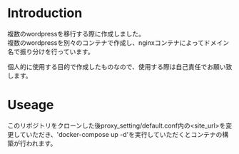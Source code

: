 # Introduction
複数のwordpressを移行する際に作成しました。  
複数のwordpressを別々のコンテナで作成し、nginxコンテナによってドメイン名で振り分けを行っています。

個人的に使用する目的で作成したものなので、使用する際は自己責任でお願い致します。

# Useage
このリポジトリをクローンした後proxy_setting/default.conf内の\<site_url>を変更していただき、'docker-compose up -d'を実行していただくとコンテナの構築が行われます。
